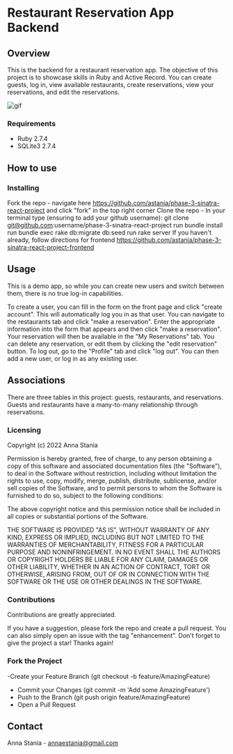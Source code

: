 # Restaurant Reservation App Backend

## Overview

This is the backend for a restaurant reservation app. The objective of this project is to showcase skills in Ruby and Active Record. You can create guests, log in, view available restaurants, create reservations, view your reservations, and edit the reservations. 

![gif](https://i.imgur.com/NaeImuH.gif)

### Requirements 
* Ruby 2.7.4
* SQLite3 2.7.4


## How to use 

### Installing 
Fork the repo - navigate here https://github.com/astania/phase-3-sinatra-react-project and click "fork" in the top right corner
Clone the repo - In your terminal type (ensuring to add your github username):  git clone git@github.com:username/phase-3-sinatra-react-project 
run bundle install
run bundle exec rake db:migrate db:seed
run rake server
If you haven't already, follow directions for frontend https://github.com/astania/phase-3-sinatra-react-project-frontend

## Usage

This is a demo app, so while you can create new users and switch between them, there is no true log-in capabilities. 

To create a user, you can fill in the form on the front page and click "create account". This will automatically log you in as that user. You can navigate to the restaurants tab and click "make a reservation". Enter the appropriate information into the form that appears and then click "make a reservation". Your reservation will then be available in the "My Reservations" tab. You can delete any reservation, or edit them by clicking the "edit reservation" button. To log out, go to the "Profile" tab and click "log out". You can then add a new user, or log in as any existing user. 

## Associations
There are three tables in this project: guests, restaurants, and reservations. Guests and restaurants have a many-to-many relationship through reservations. 

### Licensing
Copyright (c) 2022 Anna Stania

Permission is hereby granted, free of charge, to any person obtaining a copy
of this software and associated documentation files (the "Software"), to deal
in the Software without restriction, including without limitation the rights
to use, copy, modify, merge, publish, distribute, sublicense, and/or sell
copies of the Software, and to permit persons to whom the Software is
furnished to do so, subject to the following conditions:

The above copyright notice and this permission notice shall be included in
all copies or substantial portions of the Software.

THE SOFTWARE IS PROVIDED "AS IS", WITHOUT WARRANTY OF ANY KIND, EXPRESS OR
IMPLIED, INCLUDING BUT NOT LIMITED TO THE WARRANTIES OF MERCHANTABILITY,
FITNESS FOR A PARTICULAR PURPOSE AND NONINFRINGEMENT. IN NO EVENT SHALL THE
AUTHORS OR COPYRIGHT HOLDERS BE LIABLE FOR ANY CLAIM, DAMAGES OR OTHER
LIABILITY, WHETHER IN AN ACTION OF CONTRACT, TORT OR OTHERWISE, ARISING FROM,
OUT OF OR IN CONNECTION WITH THE SOFTWARE OR THE USE OR OTHER DEALINGS IN
THE SOFTWARE.

### Contributions
Contributions are greatly appreciated.

If you have a suggestion, please fork the repo and create a pull request. You can also simply open an issue with the tag "enhancement". Don't forget to give the project a star! Thanks again!

### Fork the Project
-Create your Feature Branch (git checkout -b feature/AmazingFeature)
- Commit your Changes (git commit -m 'Add some AmazingFeature')
- Push to the Branch (git push origin feature/AmazingFeature)
- Open a Pull Request

## Contact

Anna Stania - annaestania@gmail.com